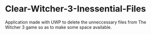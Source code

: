 # Clear-Witcher-3-Inessential-Files
Application made with UWP to delete the unneccessary files from The Witcher 3 game so as to make some space available.
